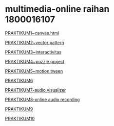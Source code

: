 <html>
<body>

<h1>multimedia-online raihan 1800016107</h1>

<p><a href="projek.html">PRAKTIKUM1~canvas.html</a></p>
<p><a href="projek2.html">PRAKTIKUM2~vector pattern</a></p>
<p><a href="praktikum3.html">PRAKTIKUM3~interactivitas</a></p>
<p><a href="prak4/prak4.html">PRAKTIKUM4~puzzle project</a></p>
<p><a href="praktikum5.html">PRAKTIKUM5~motion tween</a></p>
<p><a href="">PRAKTIKUM6</a></p>
<p><a href="prak 7/praktikum7.html">PRAKTIKUM7-audio visualizer</a></p>
<p><a href="praktikum8.html">PRAKTIKUM8-online audio recording </a></p>
<p><a href="prak9/praktikum9">PRAKTIKUM9</a></p>
<p><a href="">PRAKTIKUM10</a></p>




</body>
</html>
